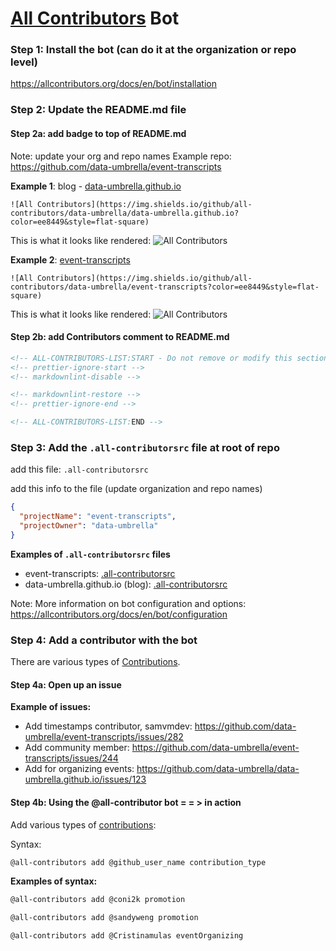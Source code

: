 
# [All Contributors](https://allcontributors.org/) Bot

### Step 1: Install the bot (can do it at the organization or repo level)

https://allcontributors.org/docs/en/bot/installation


### Step 2: Update the README.md file 

#### Step 2a: add badge to top of README.md
Note: update your org and repo names
Example repo: https://github.com/data-umbrella/event-transcripts

**Example 1**: blog - [data-umbrella.github.io](https://github.com/data-umbrella/data-umbrella.github.io/README.md)
```plaintext
![All Contributors](https://img.shields.io/github/all-contributors/data-umbrella/data-umbrella.github.io?color=ee8449&style=flat-square)
```
This is what it looks like rendered: 
![All Contributors](https://img.shields.io/github/all-contributors/data-umbrella/data-umbrella.github.io?color=ee8449&style=flat-square)

**Example 2**: [event-transcripts](https://github.com/data-umbrella/event-transcripts/README.md)
```plaintext
![All Contributors](https://img.shields.io/github/all-contributors/data-umbrella/event-transcripts?color=ee8449&style=flat-square)
```

This is what it looks like rendered: 
![All Contributors](https://img.shields.io/github/all-contributors/data-umbrella/event-transcripts?color=ee8449&style=flat-square)

#### Step 2b: add Contributors comment to README.md
```html
<!-- ALL-CONTRIBUTORS-LIST:START - Do not remove or modify this section -->
<!-- prettier-ignore-start -->
<!-- markdownlint-disable -->

<!-- markdownlint-restore -->
<!-- prettier-ignore-end -->

<!-- ALL-CONTRIBUTORS-LIST:END -->
```

### Step 3: Add the `.all-contributorsrc` file at root of repo
add this file: `.all-contributorsrc`

add this info to the file (update organization and repo names)
```json
{
  "projectName": "event-transcripts",
  "projectOwner": "data-umbrella"
}
```

**Examples of `.all-contributorsrc` files**
- event-transcripts: [.all-contributorsrc](https://github.com/data-umbrella/event-transcripts/blob/main/.all-contributorsrc)
- data-umbrella.github.io (blog): [.all-contributorsrc](https://github.com/data-umbrella/data-umbrella.github.io/blob/main/.all-contributorsrc)


Note: More information on bot configuration and options: https://allcontributors.org/docs/en/bot/configuration


### Step 4: Add a contributor with the bot
There are various types of [Contributions](https://allcontributors.org/docs/en/emoji-key).

#### Step 4a: Open up an issue

**Example of issues:**    
- Add timestamps contributor, samvmdev: https://github.com/data-umbrella/event-transcripts/issues/282
- Add community member:  https://github.com/data-umbrella/event-transcripts/issues/244
- Add for organizing events: https://github.com/data-umbrella/data-umbrella.github.io/issues/123


#### Step 4b: Using the @all-contributor bot = = > in action
Add various types of [contributions](https://allcontributors.org/docs/en/emoji-key):  

Syntax:   
```markdown
@all-contributors add @github_user_name contribution_type
```

**Examples of syntax:** 
```markdown
@all-contributors add @coni2k promotion
```

```markdown
@all-contributors add @sandyweng promotion
```

```markdown
@all-contributors add @Cristinamulas eventOrganizing
```
